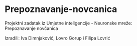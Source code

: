 # Prepoznavanje-novcanica
Projektni zadatak iz Umjetne inteligencije - Neuronske mreže: Prepoznavanje novčanica

Izradili: Iva Dimnjaković, Lovro Gorup i Filipa Lovrić
